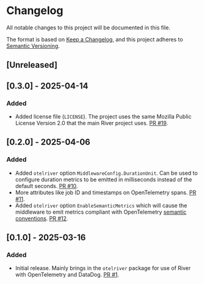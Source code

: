 # Changelog

All notable changes to this project will be documented in this file.

The format is based on [Keep a Changelog](https://keepachangelog.com/en/1.0.0/),
and this project adheres to [Semantic Versioning](https://semver.org/spec/v2.0.0.html).

## [Unreleased]

## [0.3.0] - 2025-04-14

### Added

- Added license file (`LICENSE`). The project uses the same Mozilla Public License Version 2.0 that the main River project uses. [PR #19](https://github.com/riverqueue/rivercontrib/pull/19).

## [0.2.0] - 2025-04-06

### Added

- Added `otelriver` option `MiddlewareConfig.DurationUnit`. Can be used to configure duration metrics to be emitted in milliseconds instead of the default seconds. [PR #10](https://github.com/riverqueue/rivercontrib/pull/10).
- More attributes like job ID and timestamps on OpenTelemetry spans. [PR #11](https://github.com/riverqueue/rivercontrib/pull/11).
- Added `otelriver` option `EnableSemanticMetrics` which will cause the middleware to emit metrics compliant with OpenTelemetry [semantic conventions](https://opentelemetry.io/docs/specs/semconv/messaging/messaging-metrics/). [PR #12](https://github.com/riverqueue/rivercontrib/pull/12).

## [0.1.0] - 2025-03-16

### Added

- Initial release. Mainly brings in the `otelriver` package for use of River with OpenTelemetry and DataDog. [PR #1](https://github.com/riverqueue/rivercontrib/pull/1).
